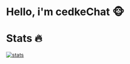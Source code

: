 # Hello, i'm cedkeChat 🐵

# Stats 🔥
[![stats](https://github-readme-stats.vercel.app/api/top-langs?username=00cedke&hide=html,scss,stylus,blade,jupyter%20notebook,python,css,shell,batchfile,dockerfile,typescript&theme=algolia&show_icons=true)](https://github.com/00cedke)

<img src="https://th.bing.com/th/id/R.9bd34bad1fb6b233d2c1ca56a2c38eb7?rik=Sxp40uAFWRxs%2fg&riu=http%3a%2f%2fdiffusionph.cccommunication.biz%2fjpgok%2fredim_recadre_photo.php%3fpath_Photo%3d743331_2%26size%3dGR%26width%3d500%26height%3d500&ehk=khB0jpwwn32HlSgWw9r7i16DIuNzxfA7gPV2g%2fZ9LW0%3d&risl=&pid=ImgRaw&r=0" alt=""/>
